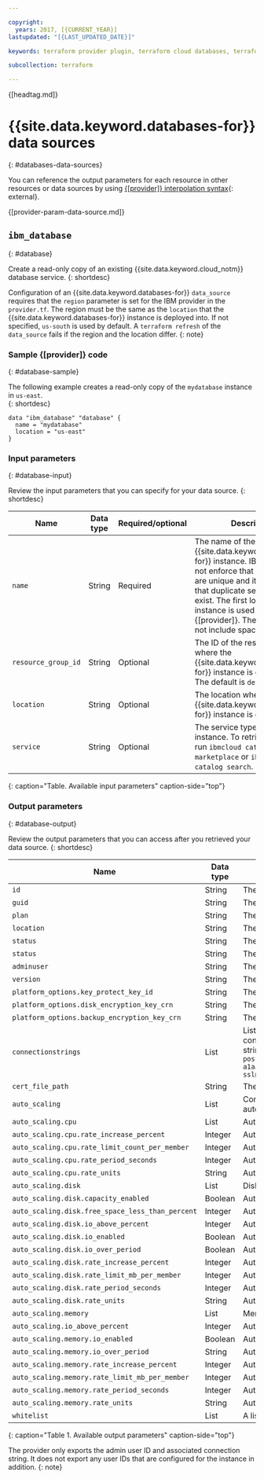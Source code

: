 ```yaml
---

copyright:
  years: 2017, [{CURRENT_YEAR}]
lastupdated: "[{LAST_UPDATED_DATE}]"

keywords: terraform provider plugin, terraform cloud databases, terraform databases, terraform postgres, terraform mysql, terraform compose

subcollection: terraform

---
```


{[headtag.md]}

# {{site.data.keyword.databases-for}} data sources 
{: #databases-data-sources}

You can reference the output parameters for each resource in other resources or data sources by using [{[provider]} interpolation syntax](https://www.terraform.io/docs/configuration-0-11/interpolation.html){: external}. 

{[provider-param-data-source.md]}

## `ibm_database`
{: #database}

Create a read-only copy of an existing {{site.data.keyword.cloud_notm}} database service. 
{: shortdesc}

Configuration of an {{site.data.keyword.databases-for}} `data_source` requires that the `region` parameter is set for the IBM provider in the `provider.tf`. The region must be the same as the `location` that the {{site.data.keyword.databases-for}} instance is deployed into. If not specified, `us-south` is used by default. A `terraform refresh` of the `data_source` fails if the region and the location differ.
{: note}

### Sample {[provider]} code
{: #database-sample}

The following example creates a read-only copy of the `mydatabase` instance in `us-east`.  
{: shortdesc}

```
data "ibm_database" "database" {
  name = "mydatabase"
  location = "us-east"
}
```

### Input parameters
{: #database-input}

Review the input parameters that you can specify for your data source. 
{: shortdesc}

|Name|Data type|Required/optional|Description|
|----|-----------|------|--------|
|`name`|String|Required|The name of the {{site.data.keyword.databases-for}} instance. IBM Cloud does not enforce that service names are unique and it is possible that duplicate service names exist. The first located service instance is used by {[provider]}. The name must not include spaces.|
| `resource_group_id`| String | Optional | The ID of the resource group where the {{site.data.keyword.databases-for}} instance is deployed into. The default is `default`. |
|`location` | String | Optional | The location where the {{site.data.keyword.databases-for}} instance is deployed into. |
|`service` | String | Optional| The service type of the instance. To retrieve this value, run `ibmcloud catalog service-marketplace` or `ibmcloud catalog search`.  |
{: caption="Table. Available input parameters" caption-side="top"}


### Output parameters
{: #database-output}

Review the output parameters that you can access after you retrieved your data source. 
{: shortdesc}

|Name|Data type|Description|
|----|-----------|----------|
|`id`|String|The CRN of the {{site.data.keyword.databases-for}} instance.  |
|`guid`|String|The unique identifier of the {{site.data.keyword.databases-for}} instance.|
|`plan`|String| The service plan of the {{site.data.keyword.databases-for}} instance.|
|`location`|String| The location where the {{site.data.keyword.databases-for}} instance is deployed into. |
|`status`|String| The status of the {{site.data.keyword.databases-for}} instance. |
|`status`|String| The status of resource instance.|
|`adminuser`|String| The user ID of the default administration user for the database, such as `admin` or `root`. |
|`version`|String|The database version.|
|`platform_options.key_protect_key_id`| String | The CRN of key protect key. |
|`platform_options.disk_encryption_key_crn`| String | The CRN of disk encryption key. |
|`platform_options.backup_encryption_key_crn`| String | The CRN of backup encryption key. |
|`connectionstrings` |List| List of connection strings by userid for the database. For information about how to use connection strings, see the [documentation](/docs/databases-for-postgresql?topic=databases-for-postgresql-connection-strings). The results are returned in pairs of the userid and string: `connectionstrings.1.name = admin connectionstrings.1.string = postgres://admin:$PASSWORD@12345aa1-1111-1111-a1aa-a1aaa11aa1a1.a1a1a111a1a11a1a111a111a1a111a111.databases.appdomain.cloud:32554/ibmclouddb?sslmode=verify-full`|
|`cert_file_path`|String| The absolute path to certificate PEM file.|
|`auto_scaling`|List|Configure rules to allow your database to automatically increase its resources. Single block of autoscaling is allowed at once.|
|`auto_scaling.cpu`|List|Autoscaling CPU.|
|`auto_scaling.cpu.rate_increase_percent`|Integer|Auto scaling rate in increase percent.|
|`auto_scaling.cpu.rate_limit_count_per_member`|Integer|Auto scaling rate limit in count per number.|
|`auto_scaling.cpu.rate_period_seconds`|Integer|Auto scaling rate in period seconds.|
|`auto_scaling.cpu.rate_units`|String|Auto scaling rate in units.|
|`auto_scaling.disk`|List|Disk auto scaling.|
|`auto_scaling.disk.capacity_enabled`|Boolean|Auto scaling scalar enables or disables the scalar capacity.|
|`auto_scaling.disk.free_space_less_than_percent`|Integer|Auto scaling scalar capacity free space less than percent.|
|`auto_scaling.disk.io_above_percent`|Integer|Auto scaling scalar I/O utilization above percent.|
|`auto_scaling.disk.io_enabled`|Boolean|Auto scaling scalar I/O utilization enabled.|
|`auto_scaling.disk.io_over_period`|Boolean|Auto scaling scalar I/O utilization over period.|
|`auto_scaling.disk.rate_increase_percent`|Integer|Auto scaling rate increase percent.|
|`auto_scaling.disk.rate_limit_mb_per_member`|Integer|Auto scaling rate limit in megabytes per member.|
|`auto_scaling.disk.rate_period_seconds`|Integer|Auto scaling rate period in seconds.|
|`auto_scaling.disk.rate_units`|String|Auto scaling rate in units.|
|`auto_scaling.memory`|List|Memory Auto Scaling.|
|`auto_scaling.io_above_percent`|Integer|Auto scaling scalar I/O utilization above percent.|
|`auto_scaling.memory.io_enabled`|Boolean|Auto scaling scalar I/O utilization enabled.|
|`auto_scaling.memory.io_over_period`|String|Auto scaling scalar I/O utilization over period.|
|`auto_scaling.memory.rate_increase_percent`|Integer|Auto scaling rate in increase percent.|
|`auto_scaling.memory.rate_limit_mb_per_member`|Integer|Auto scaling rate limit in megabytes per member.|
|`auto_scaling.memory.rate_period_seconds`|Integer|Auto scaling rate period in seconds.|
|`auto_scaling.memory.rate_units`|String|Auto scaling rate in units.|
|`whitelist`|List| A list of allowed IP addresses or ranges.|
{: caption="Table 1. Available output parameters" caption-side="top"}

The provider only exports the admin user ID and associated connection string. It does not export any user IDs that are configured for the instance in addition. 
{: note}
